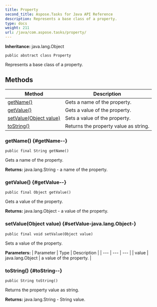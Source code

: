 ```yaml
---
title: Property
second_title: Aspose.Tasks for Java API Reference
description: Represents a base class of a property.
type: docs
weight: 211
url: /java/com.aspose.tasks/property/
---
```


**Inheritance:**
java.lang.Object
```
public abstract class Property
```

Represents a base class of a property.
## Methods

| Method | Description |
| --- | --- |
| [getName()](#getName--) | Gets a name of the property. |
| [getValue()](#getValue--) | Gets a value of the property. |
| [setValue(Object value)](#setValue-java.lang.Object-) | Sets a value of the property. |
| [toString()](#toString--) | Returns the property value as string. |
### getName() {#getName--}
```
public final String getName()
```


Gets a name of the property.

**Returns:**
java.lang.String - a name of the property.
### getValue() {#getValue--}
```
public final Object getValue()
```


Gets a value of the property.

**Returns:**
java.lang.Object - a value of the property.
### setValue(Object value) {#setValue-java.lang.Object-}
```
public final void setValue(Object value)
```


Sets a value of the property.

**Parameters:**
| Parameter | Type | Description |
| --- | --- | --- |
| value | java.lang.Object | a value of the property. |

### toString() {#toString--}
```
public String toString()
```


Returns the property value as string.

**Returns:**
java.lang.String - String value.
